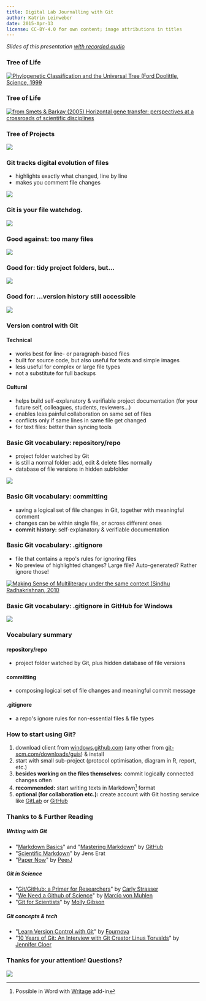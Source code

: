 ```yaml
---
title: Digital Lab Journalling with Git
author: Katrin Leinweber
date: 2015-Apr-13
license: CC-BY-4.0 for own content; image attributions in titles
---
```


_Slides of this presentation [with recorded audio](http://www.konscience.de/2015/04/ksl002-digital-lab-journalling-with-git/)_

### Tree of Life

[![](images/doolittle-tree.jpg "Phylogenetic Classification and the Universal Tree (Ford Doolittle, Science, 1999")](http://www.sciencemag.org/content/284/5423/2124.full)

### Tree of Life

[![](images/Horizontal-gene-transfer.jpg "from Smets & Barkay (2005) Horizontal gene transfer: perspectives at a crossroads of scientific disciplines")](http://www.nature.com/nrmicro/journal/v3/n9/fig_tab/nrmicro1253_F1.html)

### Tree of Projects

![](images/Horizontal-info-transfer.png)

### Git tracks digital evolution of files

- highlights exactly what changed, line by line
- makes you comment file changes

![](images/Git-helps.png)

### Git is your file watchdog.

![](images/watchdog.png)

### Good against: too many files

![](images/versions-win-explorer.png)

### Good for: tidy project folders, but...

![](images/files-in-explorer.png)

### Good for: ...version history still accessible

![](images/file-changes-in-GitHub.png)

### Version control with Git

#### Technical

- works best for line- or paragraph-based files
- built for source code, but also useful for texts and simple images
- less useful for complex or large file types
- not a substitute for full backups

#### Cultural

- helps build self-explanatory & verifiable project documentation (for your future self, colleagues, students, reviewers...)
- enables less painful collaboration on same set of files
- conflicts only if same lines in same file get changed
- for text files: better than syncing tools

### Basic Git vocabulary: repository/repo

- project folder watched by Git
- is still a normal folder: add, edit & delete files normally
- database of file versions in hidden subfolder

![](images/repo-folder.png)

### Basic Git vocabulary: committing

- saving a logical set of file changes in Git, together with meaningful comment
- changes can be within single file, or across different ones
- **commit history:** self-explanatory & verifiable documentation

### Basic Git vocabulary: .gitignore

- file that contains a repo's rules for ignoring files 
- No preview of highlighted changes? Large file? Auto-generated? Rather ignore those!

[![](images/gitignore-or-not.png "Making Sense of Multiliteracy under the same context (Sindhu Radhakrishnan, 2010")](http://edc.education.ed.ac.uk/sindhur/2010/10/17/visual-artefact/)

### Basic Git vocabulary: .gitignore in GitHub for Windows

![](images/windows-gitignore-in-repo-settings.png)

### Vocabulary summary

#### repository/repo

- project folder watched by Git, plus hidden database of file versions

#### committing

- composing logical set of file changes and meaningful commit message

#### .gitignore

- a repo's ignore rules for non-essential files & file types

### How to start using Git?

1. download client from [windows.github.com](https://windows.github.com/) (any other from [git-scm.com/downloads/guis](http://git-scm.com/download/gui/win)) & install
1. start with small sub-project (protocol optimisation, diagram in R, report, etc.)
1. **besides working on the files themselves:** commit logically connected changes often
1. **recommended:** start writing texts in Markdown[^1] format
1. **optional (for collaboration etc.):** create account with Git hosting service like [GitLab](https://gitlab.com/users/sign_in) or [GitHub](https://github.com/join)

[^1]: Possible in Word with [Writage](http://www.writage.com/) add-in

### Thanks to & Further Reading

##### Writing with Git

- "[Markdown Basics](https://help.github.com/articles/markdown-basics/#basic-writing)" and "[Mastering Markdown](https://guides.github.com/features/mastering-markdown/)" by [GitHub](https://github.com/)
- "[Scientific Markdown](https://github.com/JensErat/scientific-markdown)" by Jens Erat
- "[Paper Now](https://github.com/PeerJ/paper-now#paper-now)" by [PeerJ](https://peerj.com/)

##### Git in Science

- "[Git/GitHub: a Primer for Researchers](http://datapub.cdlib.org/2014/05/05/github-a-primer-for-researchers/)" by [Carly Strasser](http://carlystrasser.net/)
- "[We Need a Github of Science](http://marciovm.com/i-want-a-github-of-science/)" by [Marcio von Muhlen](https://twitter.com/marciovm)
- "[Git for Scientists](https://mollygibson.github.io/2014-08-11-wustl/lessons/git-notebook/git-for-scientists.slides.html)" by [Molly Gibson](https://github.com/mollygibson)

##### Git concepts & tech

- "[Learn Version Control with Git](http://www.git-tower.com/learn/ebook/mac/introduction)" by [Fournova](http://www.fournova.com/)
- "[10 Years of Git: An Interview with Git Creator Linus Torvalds](https://www.linux.com/news/featured-blogs/185-jennifer-cloer/821541-10-years-of-git-an-interview-with-git-creator-linus-torvalds/)" by [Jennifer Cloer](https://twitter.com/JenniferCloer)

### Thanks for your attention! Questions?

![](images/keep-calm-and-git-it-on.png)
